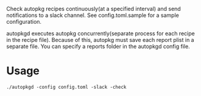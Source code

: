 Check autopkg recipes continuously(at a specified interval) and send notifications to a slack channel.
See config.toml.sample for a sample configuration.

autopkgd executes autopkg concurrently(separate process for each recipe in the recipe file). Because of this, autopkg must save each report plist in a separate file. You can specify a reports folder in the autopkgd config file.

# Usage

```
./autopkgd -config config.toml -slack -check
```

